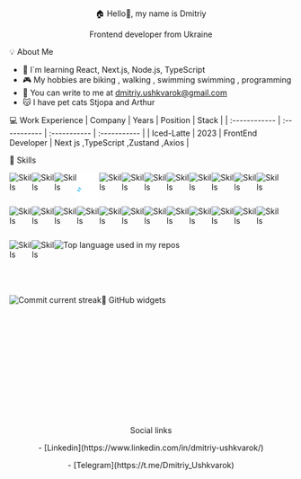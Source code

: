 
<p align="center">🏠 Hello👋, my name is Dmitriy</p>
<p align="center"> Frontend developer from Ukraine



💡 About Me

- 📖 I`m learning React, Next.js, Node.js, TypeScript
- 🎮 My hobbies are biking , walking , swimming swimming , programming
- 💌 You can write to me at dmitriy.ushkvarok@gmail.com
- 😽 I have pet cats Stjopa and Arthur

 💻 Work Experience
| Company | Years | Position | Stack |
| :------------ | :----------- | :----------- | :----------- |
| Iced-Latte | 2023 | FrontEnd Developer | Next js ,TypeScript ,Zustand ,Axios |

🔨 Skills
 
<img src="https://cdn.jsdelivr.net/gh/devicons/devicon/icons/html5/html5-original.svg" alt="Skills" align="left" width="40" height="60"/>  
<img src="https://cdn.jsdelivr.net/gh/devicons/devicon/icons/css3/css3-original.svg" alt="Skills" align="left" width="40" height="60"/>  
<img src="https://cdn.jsdelivr.net/gh/devicons/devicon/icons/sass/sass-original.svg" alt="Skills" align="left" width="40" height="60"/>  
<img src="https://github.com/devicons/devicon/blob/v2.16.0/icons/tailwindcss/tailwindcss-original-wordmark.svg" alt="Skills" align="left" width="40" height="60"/>  
<img src="https://cdn.jsdelivr.net/gh/devicons/devicon/icons/javascript/javascript-original.svg" alt="Skills" align="left" width="40" height="60"/>  
<img src="https://cdn.jsdelivr.net/gh/devicons/devicon/icons/typescript/typescript-original.svg" alt="Skills" align="left" width="40" height="60"/>  
<img src="https://cdn.jsdelivr.net/gh/devicons/devicon/icons/react/react-original.svg" alt="Skills" align="left" width="40" height="60"/>  
<img src="https://cdn.jsdelivr.net/gh/devicons/devicon/icons/redux/redux-original.svg" alt="Skills" align="left" width="40" height="60"/>  
<img src="https://cdn.jsdelivr.net/gh/devicons/devicon/icons/nextjs/nextjs-original.svg" alt="Skills" align="left" width="40" height="60"/>  
<img src="https://cdn.jsdelivr.net/gh/devicons/devicon/icons/webpack/webpack-original.svg" alt="Skills" align="left" width="40" height="60"/>  
<img src="https://cdn.jsdelivr.net/gh/devicons/devicon/icons/babel/babel-original.svg" alt="Skills" align="left" width="40" height="60"/>  
<img src="https://cdn.jsdelivr.net/gh/devicons/devicon/icons/nodejs/nodejs-original.svg" alt="Skills" align="left" width="40" height="60"/>  
<img src="https://cdn.jsdelivr.net/gh/devicons/devicon/icons/express/express-original.svg" alt="Skills" align="left" width="40" height="60"/>  
<img src="https://cdn.jsdelivr.net/gh/devicons/devicon/icons/firebase/firebase-plain.svg" alt="Skills" align="left" width="40" height="60"/>  
<img src="https://cdn.jsdelivr.net/gh/devicons/devicon/icons/mongodb/mongodb-original.svg" alt="Skills" align="left" width="40" height="60"/>  
<img src="https://cdn.jsdelivr.net/gh/devicons/devicon/icons/jest/jest-plain.svg" alt="Skills" align="left" width="40" height="60"/>  
<img src="https://cdn.jsdelivr.net/gh/devicons/devicon/icons/xcode/xcode-original.svg" alt="Skills" align="left" width="40" height="60"/>  
<img src="https://cdn.jsdelivr.net/gh/devicons/devicon/icons/photoshop/photoshop-plain.svg" alt="Skills" align="left" width="40" height="60"/>  
<img src="https://cdn.jsdelivr.net/gh/devicons/devicon/icons/figma/figma-original.svg" alt="Skills" align="left" width="40" height="60"/>  
<img src="https://cdn.jsdelivr.net/gh/devicons/devicon/icons/slack/slack-original.svg" alt="Skills" align="left" width="40" height="60"/>  
<img src="https://cdn.jsdelivr.net/gh/devicons/devicon/icons/vscode/vscode-original.svg" alt="Skills" align="left" width="40" height="60"/>  
<img src="https://cdn.jsdelivr.net/gh/devicons/devicon/icons/git/git-original.svg" alt="Skills" align="left" width="40" height="60"/>  
<img src="https://cdn.jsdelivr.net/gh/devicons/devicon/icons/github/github-original.svg" alt="Skills" align="left" width="40" height="60"/>  
<img src="https://cdn.jsdelivr.net/gh/devicons/devicon/icons/gitlab/gitlab-original.svg" alt="Skills" align="left" width="40" height="60"/>  
<img src="https://cdn.jsdelivr.net/gh/devicons/devicon/icons/trello/trello-plain.svg" alt="Skills" align="left" width="40" height="60"/>  
<img src="https://cdn.jsdelivr.net/gh/devicons/devicon/icons/jira/jira-original.svg" alt="Skills" align="left" width="40" height="60"/> 

<br><br><br><br><br><br>

<img src="https://github-readme-stats.vercel.app/api/top-langs/?username=DmitriyUshkvarok&layout=compact&hide_title=1&title_color=ffffff&text_color=c9cacc&icon_color=2bbc8a&bg_color=1d1f21&card_width=500" alt="Top language used in my repos" align="left"/>

<br><br><br><br><br><br>
 👾 GitHub widgets
 <img src="https://github-readme-streak-stats.herokuapp.com/?user=DmitriyUshkvarok&" alt="Commit current streak" align="left"/>
 
<br><br><br><br><br><br><br><br><br><br><br>

 <p align="center"> Social links
 <p align="center">- [Linkedin](https://www.linkedin.com/in/dmitriy-ushkvarok/)
 <p align="center">- [Telegram](https://t.me/Dmitriy_Ushkvarok)

